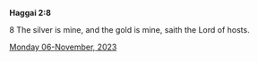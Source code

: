 **Haggai 2:8**

8 The silver is mine, and the gold is mine, saith the Lord of hosts.

[Monday 06-November, 2023](https://getbible.net/kjv/Haggai/2/8)
